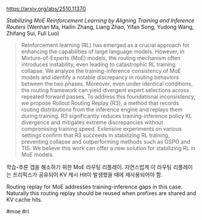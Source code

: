 https://arxiv.org/abs/2510.11370

*Stabilizing MoE Reinforcement Learning by Aligning Training and Inference Routers* (Wenhan Ma, Hailin Zhang, Liang Zhao, Yifan Song, Yudong Wang, Zhifang Sui, Fuli Luo)

> Reinforcement learning (RL) has emerged as a crucial approach for enhancing the capabilities of large language models. However, in Mixture-of-Experts (MoE) models, the routing mechanism often introduces instability, even leading to catastrophic RL training collapse. We analyze the training-inference consistency of MoE models and identify a notable discrepancy in routing behaviors between the two phases. Moreover, even under identical conditions, the routing framework can yield divergent expert selections across repeated forward passes. To address this foundational inconsistency, we propose Rollout Routing Replay (R3), a method that records routing distributions from the inference engine and replays them during training. R3 significantly reduces training-inference policy KL divergence and mitigates extreme discrepancies without compromising training speed. Extensive experiments on various settings confirm that R3 succeeds in stabilizing RL training, preventing collapse and outperforming methods such as GSPO and TIS. We believe this work can offer a new solution for stabilizing RL in MoE models.

학습-추론 갭을 해소하기 위한 MoE 라우팅 리플레이. 자연스럽게 이 라우팅 리플레이는 프리픽스가 공유되어 KV 캐시 Hit이 발생했을 때에 재사용되어야 함.

Routing replay for MoE addresses training-inference gaps in this case. Naturally this routing replay should be reused when prefixes are shared and KV cache hits.

#moe #rl 